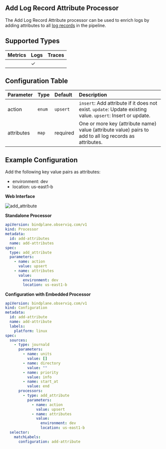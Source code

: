 ## Add Log Record Attribute Processor

The Add Log Record Attribute processor can be used to enrich logs by adding attributes to all
[log records](https://opentelemetry.io/docs/reference/specification/logs/data-model/#log-and-event-record-definition) in the pipeline.

## Supported Types

| Metrics | Logs | Traces |
| :--- | :--- | :--- |
|  | ✓ |  |

## Configuration Table

| Parameter  | Type    | Default  | Description |
| :---       | :---    | :---     | :--- |
| action     | `enum`  | `upsert` | `insert`: Add attribute if it does not exist. `update`: Update existing value. `upsert`: Insert or update. |
| attributes | `map`   | required | One or more key (attribute name) value (attribute value) pairs to add to all log records as attributes. |

## Example Configuration

Add the following key value pairs as attributes:
- environment: dev
- location: us-east1-b

**Web Interface**

![add_attribute](https://storage.googleapis.com/bindplane-op-doc-images/resources/processor-types/add_attribute.png)

**Standalone Processor**

```yaml
apiVersion: bindplane.observiq.com/v1
kind: Processor
metadata:
  id: add-attributes
  name: add-attributes
spec:
  type: add_attribute
  parameters:
    - name: action
      value: upsert
    - name: attributes
      value:
        environment: dev
        location: us-east1-b
```

**Configuration with Embedded Processor**

```yaml
apiVersion: bindplane.observiq.com/v1
kind: Configuration
metadata:
  id: add-attribute
  name: add-attribute
  labels:
    platform: linux
spec:
  sources:
    - type: journald
      parameters:
        - name: units
          value: []
        - name: directory
          value: ""
        - name: priority
          value: info
        - name: start_at
          value: end
      processors:
        - type: add_attribute
          parameters:
            - name: action
              value: upsert
            - name: attributes
              value:
                environment: dev
                location: us-east1-b
  selector:
    matchLabels:
      configuration: add-attribute
```
